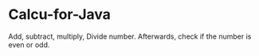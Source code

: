 # Calcu-for-Java
Add, subtract, multiply, Divide number. Afterwards, check if the number is even or odd.
